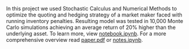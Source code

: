 In this project we used Stochastic Calculus and Numerical Methods to optimize the quoting and hedging strategy of a market maker faced with running inventory penalties. Resulting model was tested in 10,000 Monte Carlo simulations achieving an average return of 20% higher than the underlying asset. To learn more, view [notebook.ipynb](notebook.ipynb). For a more comprehensive overview read [paper.pdf](paper.pdf) or [notes.ipynb](notes.ipynb).
